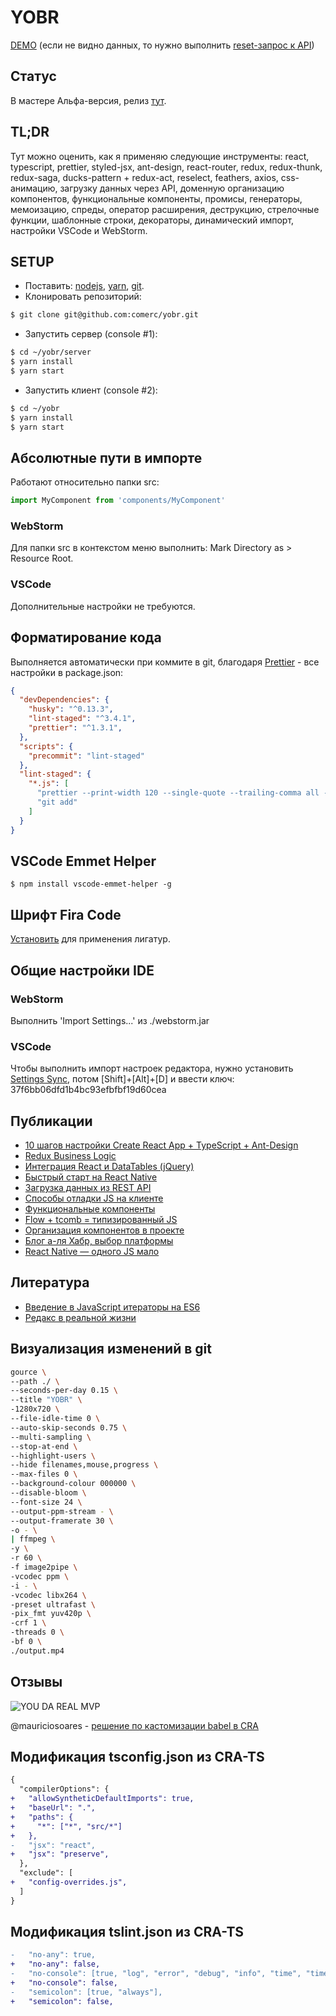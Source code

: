 # YOBR

[DEMO](https://yobr.now.sh/) (если не видно данных, то нужно выполнить [reset-запрос к API](https://yobr-server.now.sh/posts/reset/))

## Статус 

В мастере Альфа-версия, релиз [тут](https://github.com/comerc/yobr/releases/tag/0.2.0).

## TL;DR

Тут можно оценить, как я применяю следующие инструменты: react, typescript, prettier, styled-jsx, ant-design, react-router, redux, redux-thunk, redux-saga, ducks-pattern + redux-act, reselect, feathers, axios, css-анимацию, загрузку данных через API, доменную организацию компонентов, функциональные компоненты, промисы, генераторы, мемоизацию, спреды, оператор расширения, деструкцию, стрелочные функции, шаблонные строки, декораторы, динамический импорт, настройки VSCode и WebStorm.

## SETUP

- Поставить: [nodejs](https://nodejs.org/), [yarn](https://yarnpkg.com/), [git](https://www.atlassian.com/git/tutorials/install-git).
- Клонировать репозиторий:
```bash
$ git clone git@github.com:comerc/yobr.git
```
- Запустить сервер (console #1):
```bash
$ cd ~/yobr/server 
$ yarn install
$ yarn start
```
- Запустить клиент (console #2):
```bash
$ cd ~/yobr
$ yarn install
$ yarn start
```

## Абсолютные пути в импорте

Работают относительно папки src:
```javascript
import MyComponent from 'components/MyComponent'
```

### WebStorm

Для папки src в контекстом меню выполнить: Mark Directory as > Resource Root.

### VSCode

Дополнительные настройки не требуются.

## Форматирование кода

Выполняется автоматически при коммите в git, благодаря [Prettier](https://github.com/prettier/prettier) - все настройки в package.json:
```json
{
  "devDependencies": {
    "husky": "^0.13.3",
    "lint-staged": "^3.4.1",
    "prettier": "^1.3.1",
  },
  "scripts": {
    "precommit": "lint-staged"
  },
  "lint-staged": {
    "*.js": [
      "prettier --print-width 120 --single-quote --trailing-comma all --no-semi --write",
      "git add"
    ]
  }
}
```

## VSCode Emmet Helper

```
$ npm install vscode-emmet-helper -g
```

## Шрифт Fira Code

[Установить](https://github.com/tonsky/FiraCode) для применения лигатур.

## Общие настройки IDE

### WebStorm

Выполнить 'Import Settings...' из ./webstorm.jar

### VSCode

Чтобы выполнить импорт настроек редактора, нужно установить [Settings Sync](https://marketplace.visualstudio.com/items?itemName=Shan.code-settings-sync), потом [Shift]+[Alt]+[D] и ввести ключ: 37f6bb06dfd1b4bc93efbfbf19d60cea

## Публикации

- [10 шагов настройки Create React App + TypeScript + Ant-Design](https://habrahabr.ru/post/334572/)
- [Redux Business Logic](https://habrahabr.ru/post/332146/)
- [Интеграция React и DataTables (jQuery)](https://habrahabr.ru/post/330656/)
- [Быстрый старт на React Native](https://habrahabr.ru/post/327668/)
- [Загрузка данных из REST API](https://habrahabr.ru/post/327422/)
- [Способы отладки JS на клиенте](https://habrahabr.ru/post/327190/)
- [Функциональные компоненты](https://habrahabr.ru/post/326610/)
- [Flow + tcomb = типизированный JS](https://habrahabr.ru/post/326538/)
- [Организация компонентов в проекте](https://habrahabr.ru/post/326018/)
- [Блог а-ля Хабр, выбор платформы](https://habrahabr.ru/post/325088/)
- [React Native — одного JS мало](https://habrahabr.ru/post/323214/)

## Литература

- [Введение в JavaScript итераторы на ES6](https://habrahabr.ru/post/264345/)
- [Редакс в реальной жизни](https://iamakulov.com/talks/redux-in-real-life/)

## Визуализация изменений в git

```bash
gource \
--path ./ \
--seconds-per-day 0.15 \
--title "YOBR" \
-1280x720 \
--file-idle-time 0 \
--auto-skip-seconds 0.75 \
--multi-sampling \
--stop-at-end \
--highlight-users \
--hide filenames,mouse,progress \
--max-files 0 \
--background-colour 000000 \
--disable-bloom \
--font-size 24 \
--output-ppm-stream - \
--output-framerate 30 \
-o - \
| ffmpeg \
-y \
-r 60 \
-f image2pipe \
-vcodec ppm \
-i - \
-vcodec libx264 \
-preset ultrafast \
-pix_fmt yuv420p \
-crf 1 \
-threads 0 \
-bf 0 \
./output.mp4
```

## Отзывы

![YOU DA REAL MVP](https://user-images.githubusercontent.com/2321259/27685684-940c5464-5ccf-11e7-8f43-c494433d5842.jpg)

@mauriciosoares - [решение по кастомизации babel в CRA](https://github.com/timarney/react-app-rewired/issues/46)

## Модификация tsconfig.json из CRA-TS

```diff
{
  "compilerOptions": {
+   "allowSyntheticDefaultImports": true,
+   "baseUrl": ".",
+   "paths": {
+     "*": ["*", "src/*"]
+   },
-   "jsx": "react",
+   "jsx": "preserve",
  },
  "exclude": [
+   "config-overrides.js",
  ]
}
```

## Модификация tslint.json из CRA-TS

```diff
-   "no-any": true,
+   "no-any": false,
-   "no-console": [true, "log", "error", "debug", "info", "time", "timeEnd", "trace"],
+   "no-console": false,
-   "semicolon": [true, "always"],
+   "semicolon": false,
```